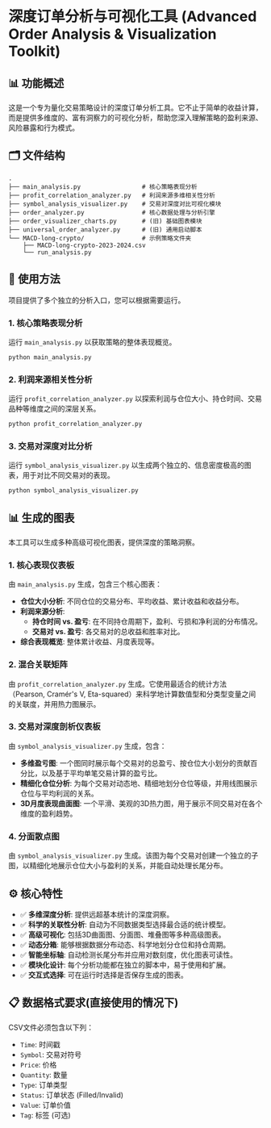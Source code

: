 # 深度订单分析与可视化工具 (Advanced Order Analysis & Visualization Toolkit)

## 📊 功能概述

这是一个专为量化交易策略设计的深度订单分析工具。它不止于简单的收益计算，而是提供多维度的、富有洞察力的可视化分析，帮助您深入理解策略的盈利来源、风险暴露和行为模式。

## 🗂️ 文件结构

```
.
├── main_analysis.py                 # 核心策略表现分析
├── profit_correlation_analyzer.py   # 利润来源多维相关性分析
├── symbol_analysis_visualizer.py    # 交易对深度对比可视化模块
├── order_analyzer.py                # 核心数据处理与分析引擎
├── order_visualizer_charts.py       # (旧) 基础图表模块
├── universal_order_analyzer.py      # (旧) 通用启动脚本
└── MACD-long-crypto/                # 示例策略文件夹
    ├── MACD-long-crypto-2023-2024.csv
    └── run_analysis.py
```

## 🚀 使用方法

项目提供了多个独立的分析入口，您可以根据需要运行。

### 1. 核心策略表现分析

运行 `main_analysis.py` 以获取策略的整体表现概览。

```bash
python main_analysis.py
```

### 2. 利润来源相关性分析

运行 `profit_correlation_analyzer.py` 以探索利润与仓位大小、持仓时间、交易品种等维度之间的深层关系。

```bash
python profit_correlation_analyzer.py
```

### 3. 交易对深度对比分析

运行 `symbol_analysis_visualizer.py` 以生成两个独立的、信息密度极高的图表，用于对比不同交易对的表现。

```bash
python symbol_analysis_visualizer.py
```

## 📊 生成的图表

本工具可以生成多种高级可视化图表，提供深度的策略洞察。

### 1. 核心表现仪表板

由 `main_analysis.py` 生成，包含三个核心图表：
- **仓位大小分析**: 不同仓位的交易分布、平均收益、累计收益和收益分布。
- **利润来源分析**:
    - **持仓时间 vs. 盈亏**: 在不同持仓周期下，盈利、亏损和净利润的分布情况。
    - **交易对 vs. 盈亏**: 各交易对的总收益和胜率对比。
- **综合表现概览**: 整体累计收益、月度表现等。

### 2. 混合关联矩阵

由 `profit_correlation_analyzer.py` 生成。它使用最适合的统计方法（Pearson, Cramér's V, Eta-squared）来科学地计算数值型和分类型变量之间的关联度，并用热力图展示。

### 3. 交易对深度剖析仪表板

由 `symbol_analysis_visualizer.py` 生成，包含：
- **多维盈亏图**: 一个图同时展示每个交易对的总盈亏、按仓位大小划分的贡献百分比，以及基于平均单笔交易计算的盈亏比。
- **精细化仓位分析**: 为每个交易对动态地、精细地划分仓位等级，并用线图展示仓位与平均利润的关系。
- **3D月度表现曲面图**: 一个平滑、美观的3D热力图，用于展示不同交易对在各个维度的盈利趋势。

### 4. 分面散点图

由 `symbol_analysis_visualizer.py` 生成。该图为每个交易对创建一个独立的子图，以精细化地展示仓位大小与盈利的关系，并能自动处理长尾分布。

## ⚙️ 核心特性

- ✅ **多维深度分析**: 提供远超基本统计的深度洞察。
- ✅ **科学的关联性分析**: 自动为不同数据类型选择最合适的统计模型。
- ✅ **高级可视化**: 包括3D曲面图、分面图、堆叠图等多种高级图表。
- ✅ **动态分箱**: 能够根据数据分布动态、科学地划分仓位和持仓周期。
- ✅ **智能坐标轴**: 自动检测长尾分布并应用对数刻度，优化图表可读性。
- ✅ **模块化设计**: 每个分析功能都在独立的脚本中，易于使用和扩展。
- ✅ **交互式选择**: 可在运行时选择是否保存生成的图表。

## 📋 数据格式要求(直接使用的情况下)

CSV文件必须包含以下列：
- `Time`: 时间戳
- `Symbol`: 交易对符号
- `Price`: 价格
- `Quantity`: 数量
- `Type`: 订单类型
- `Status`: 订单状态 (Filled/Invalid)
- `Value`: 订单价值
- `Tag`: 标签 (可选)